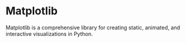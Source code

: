 # Matplotlib 

Matplotlib is a comprehensive library for creating static, animated, and interactive visualizations in Python.
